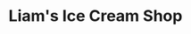 ---
type: shop
title: Liam's Ice Cream Shop
tags: [community, workshop, recycling, food, cafe]
image: food.png
address: Jægergårdsgade 168
text: Best ice cream in the world. !!!!
link: 
latitude: 56.15457171977675
longitude:  10.244336007842838
---